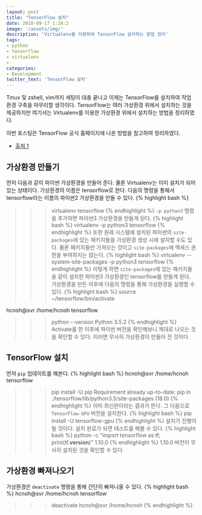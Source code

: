 ```yaml
---
layout: post
title: "TensorFlow 설치"
date: 2018-09-17 1:28:2
image: '/assets/img/'
description: 'Virtualenv를 이용하여 TensorFlow 설치하는 방법 정리'
tags:
- python
- tensorflow
- virtualenv
- 
categories:
- Development
twitter_text: 'TensorFlow 설치'
---
```


Tmux 및 zshell, vim까지 세팅이 대충 끝나고 이제는 TensorFlow를 설치하여 작업 환경 구축을 마무리할 생각이다. TensorFlow는 여러 가상환경 위에서 설치하는 것을 제공하지만 여기서는 Virtualenv를 이용한 가상환경 위에서 설치하는 방법을 정리하였다.

이번 포스팅은 TensorFlow 공식 홈페이지에 나온 방법을 참고하여 정리하였다.
- [출처 1](https://www.tensorflow.org/install/install_linux#InstallingVirtualenv)

## 가상환경 만들기
먼저 다음과 같이 파이썬 가상환경을 만들어 준다. 물론 Virtualenv는 이미 설치가 되어있는 상태이다. 가상환경의 이름은 tensorflow로 한다. 다음의 명령을 통해서 tensorflow라는 이름의 파이썬2 가상환경을 만들 수 있다.
{% highlight bash %}
>>> virtualenv tensorflow
{% endhighlight %}
`-p python3` 명령을 추가하면 파이썬3 가상환경을 만들게 된다.
{% highlight bash %}
>>> virtualenv -p python3 tensorflow
{% endhighlight %}
또한 원래 시스템에 설치된 파이썬의 `site-packages`에 있는 패키지들을 가상환경 생성 시에 설치할 수도 있다. 물론 패키지들만 가져오는 것이고 `site-packages`에 액세스 권한을 부여하지는 않는다.
{% highlight bash %}
>>> virtualenv --system-site-packages -p python3 tensorflow
{% endhighlight %}
이렇게 하면 `site-packages`에 있는 패키지들을 같이 설치한 파이썬3 가상환경인 tensorflow를 만들게 된다. 가상환경을 만든 이후에 다음의 명령을 통해 가상환경을 실행할 수 있다.
{% highlight bash %}
>>> source ~/tensorflow/bin/activate

hcnoh@svr /home/hcnoh tensorflow
>>> python --version
Python 3.5.2
{% endhighlight %}
Activate를 한 이후에 파이썬 버전을 확인해보니 제대로 나오는 것을 확인할 수 있다. 이러면 무사히 가상환경이 만들어 진 것이다.

## TensorFlow 설치
먼저 `pip` 업데이트를 해본다.
{% highlight bash %}
hcnoh@svr /home/hcnoh tensorflow
>>> pip install -U pip
Requirement already up-to-date: pip in ./tensorflow/lib/python3.5/site-packages (18.0)
{% endhighlight %}
이미 최신판이라는 결과가 뜬다. 그 다음으로 `TensorFlow-GPU` 버전을 설치한다.
{% highlight bash %}
>>> pip install -U tensorflow-gpu
{% endhighlight %}
설치가 진행이 될 것이다. 설치 완료가 되면 테스트를 해볼 수 있다.
{% highlight bash %}
>>> python -c "import tensorflow as tf; print(tf.__version__)"
1.10.0
{% endhighlight %}
1.10.0 버전이 무사히 설치된 것을 확인할 수 있다.

## 가상환경 빠져나오기
가상환경은 `deactivate` 명령을 통해 간단히 빠져나올 수 있다.
{% highlight bash %}
hcnoh@svr /home/hcnoh tensorflow
>>> deactivate
hcnoh@svr /home/hcnoh
{% endhighlight %}
